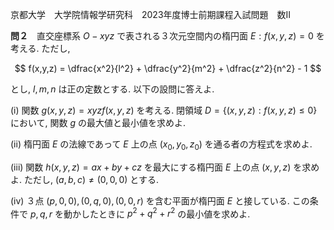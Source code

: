 京都大学　大学院情報学研究科　2023年度博士前期課程入試問題　数II

**問２**　直交座標系 $O-xyz$ で表される３次元空間内の楕円面 $E: f(x,y,z) = 0$ を考える. ただし, 

$$
    f(x,y,z) = \dfrac{x^2}{l^2} + \dfrac{y^2}{m^2} +  \dfrac{z^2}{n^2} - 1
$$

とし, $l,m,n$ は正の定数とする. 以下の設問に答えよ.

(i) 関数 $g(x,y,z) = xyzf(x,y,z)$ を考える. 閉領域 $D = \{(x,y,z): f(x,y,z) \le 0\}$ において, 関数 $g$ の最大値と最小値を求めよ.

(ii) 楕円面 $E$ の法線であって $E$ 上の点 $(x_0,y_0,z_0)$ を通る者の方程式を求めよ.

(iii) 関数 $h(x,y,z) = ax+by+cz$ を最大にする楕円面 $E$ 上の点 $(x,y,z)$ を求めよ. ただし, $(a,b,c) \ne (0,0,0)$ とする.

(iv) ３点 $(p,0,0), (0,q,0), (0,0,r)$ を含む平面が楕円面 $E$ と接している. この条件で $p,q,r$ を動かしたときに $p^2+q^2+r^2$ の最小値を求めよ.